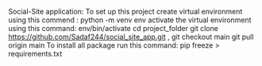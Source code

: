 Social-Site application: To set up this project create virtual environment using this commend : python -m venv env activate the virtual environment using this command: env/bin/activate cd project_folder git clone https://github.com/Sadaf244/social_site_app.git , git checkout main git pull origin main To install all package run this command: pip freeze > requirements.txt
